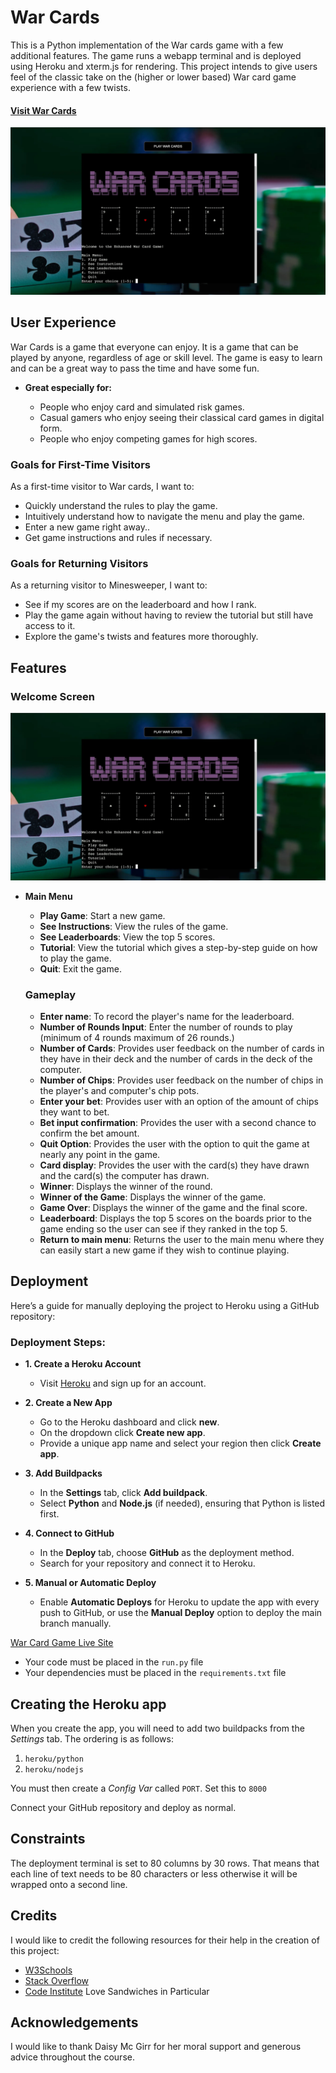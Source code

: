 # War Cards

This is a Python implementation of the War cards game with a few additional features. The game runs a webapp terminal and is deployed using Heroku and xterm.js for rendering. This project intends to give users feel of the classic take on the (higher or lower based) War card game experience with a few twists.


#### [Visit War Cards](https://pp3-warcardgame-a42d2255e474.herokuapp.com/)

![War Cards Sceenshot](assets/images/war-cards.webp)

## User Experience

War Cards is a game that everyone can enjoy. It is a game that can be played by anyone, regardless of age or skill level. The game is easy to learn and can be a great way to pass the time and have some fun.

-   **Great especially for:**

    -   People who enjoy card and simulated risk games.
    -   Casual gamers who enjoy seeing their classical card games in digital form.
    -  People who enjoy competing games for high scores.

### Goals for First-Time Visitors

As a first-time visitor to War cards, I want to:

-   Quickly understand the rules to play the game.
-   Intuitively understand how to navigate the menu and play the game.
-   Enter a new game right away..
-   Get game instructions and rules if necessary.

### Goals for Returning Visitors

As a returning visitor to Minesweeper, I want to:

-   See if my scores are on the leaderboard and how I rank.
-   Play the game again without having to review the tutorial but still have access to it.
- Explore the game's twists and features more thoroughly.

## Features

### Welcome Screen
![War Cards Sceenshot](assets/images/war-cards.webp)

- **Main Menu**

  -   **Play Game**: Start a new game.
  -   **See Instructions**: View the rules of the game.
  -   **See Leaderboards**: View the top 5 scores.
  -   **Tutorial**: View the tutorial which gives a step-by-step guide on how to play the game.
  -   **Quit**: Exit the game.

  ### Gameplay
  -   **Enter name**: To record the player's name for the leaderboard.
  -   **Number of Rounds Input**: Enter the number of rounds to play (minimum of 4 rounds maximum of 26 rounds.)
  -   **Number of Cards**: Provides user feedback on the number of cards in they have in their deck and the number of cards in the deck of the computer.
  -   **Number of Chips**: Provides user feedback on the number of chips in the player's and computer's chip pots.
  - **Enter your bet**: Provides user with an option of the amount of chips they want to bet.
  -   **Bet input confirmation**: Provides the user with a second chance to confirm the bet amount.
  -   **Quit Option**: Provides the user with the option to quit the game at nearly any point in the game.
  - **Card display**: Provides the user with the card(s) they have drawn and the card(s) the computer has drawn.
  -   **Winner**: Displays the winner of the round.
  -   **Winner of the Game**: Displays the winner of the game.
  -   **Game Over**: Displays the winner of the game and the final score.
  -   **Leaderboard**: Displays the top 5 scores on the boards prior to the game ending so the user can see if they ranked in the top 5.
  - **Return to main menu**: Returns the user to the main menu where they can easily start a new game if they wish to continue playing.


## Deployment

Here’s a guide for manually deploying the project to Heroku using a GitHub repository:

### Deployment Steps:

- **1. Create a Heroku Account**
    - Visit [Heroku](https://dashboard.heroku.com/) and sign up for an account.

- **2. Create a New App**
    - Go to the Heroku dashboard and click **new**.
    - On the dropdown click **Create new app**.
    - Provide a unique app name and select your region then click **Create app**.

- **3. Add Buildpacks**
    - In the **Settings** tab, click **Add buildpack**.
    - Select **Python** and **Node.js** (if needed), ensuring that Python is listed first.

- **4. Connect to GitHub**
    - In the **Deploy** tab, choose **GitHub** as the deployment method.
    - Search for your repository and connect it to Heroku.

- **5. Manual or Automatic Deploy**
    - Enable **Automatic Deploys** for Heroku to update the app with every push to GitHub, or use the **Manual Deploy** option to deploy the main branch manually.

[War Card Game Live Site](https://pp3-warcardgame-a42d2255e474.herokuapp.com/)

- Your code must be placed in the `run.py` file
- Your dependencies must be placed in the `requirements.txt` file

## Creating the Heroku app

When you create the app, you will need to add two buildpacks from the _Settings_ tab. The ordering is as follows:

1. `heroku/python`
2. `heroku/nodejs`

You must then create a _Config Var_ called `PORT`. Set this to `8000`

Connect your GitHub repository and deploy as normal.

## Constraints

The deployment terminal is set to 80 columns by 30 rows. That means that each line of text needs to be 80 characters or less otherwise it will be wrapped onto a second line.

## Credits
  I would like to credit the following resources for their help in the creation of this project:
  - [W3Schools](https://www.w3schools.com/)
  - [Stack Overflow](https://stackoverflow.com/)
  - [Code Institute](https://codeinstitute.net/) Love Sandwiches in Particular

  ## Acknowledgements
  I would like to thank Daisy Mc Girr for her moral support and generous advice throughout the course.

